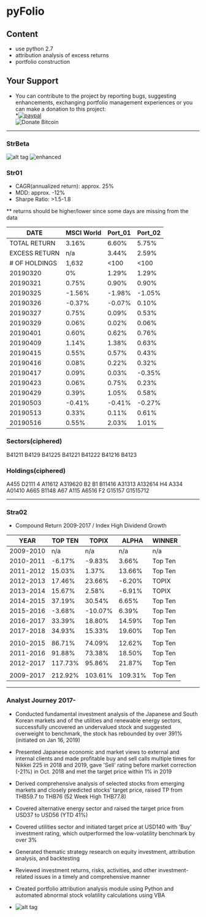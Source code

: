 # pyFolio
## Content
- use python 2.7
- attribution analysis of excess returns
- portfolio construction
## Your Support
- You can contribute to the project by reporting bugs, suggesting enhancements, exchanging portfolio management experiences or
you can make a donation to this project:
</br>*[![paypal](https://www.paypalobjects.com/en_US/i/btn/btn_donateCC_LG.gif)](https://paypal.me/boyac?locale.x=en_US)
</br>![Donate Bitcoin](https://github.com/boyac/pyFolio/blob/master/image/btc00.png)
***
### StrBeta
![alt tag](image/ec.png)
![enhanced](image/ec02.png)


### Str01
- CAGR(annualized return): approx. 25%
- MDD: approx. -12%
- Sharpe Ratio: >1.5-1.8

** returns should be higher/lower since some days are missing from the data

| DATE | MSCI World | Port_01 | Port_02 |
| --- | --- | --- | --- |
| TOTAL RETURN | 3.16% | 6.60% | 5.75% |
| EXCESS RETURN | n/a | 3.44% | 2.59% |
| # OF HOLDINGS | 1,632 | <100 | <100 |
| 20190320 | 0% | 1.29% | 1.29% |
| 20190321 | 0.75% | 0.90% | 0.90% |
| 20190325 | -1.56% | -1.98% | -1.05% |
| 20190326 | -0.37% | -0.07% | 0.10% |
| 20190327 | 0.75% | 0.09% | 0.53% |
| 20190329 | 0.06% | 0.02% | 0.06% |
| 20190401 | 0.60% | 0.62% | 0.76% | 
| 20190409 | 1.14% | 1.38% | 0.63% | 
| 20190415 | 0.55% | 0.57% | 0.43% | 
| 20190416 | 0.08% | 0.22% | 0.32% | 
| 20190417 | 0.09% | 0.03% | -0.35% | 
| 20190423 | 0.06% | 0.75% | 0.23% | 
| 20190429 | 0.39% | 1.05% | 0.58% | 
| 20190503 | -0.41% | -0.41% | -0.27% | 
| 20190513 | 0.33% | 0.11% | 0.61% | 
| 20190516 | 0.55% | 2.03% | 1.01% | 


### Sectors(ciphered)
B41211
B4129
B41225
B41221
B41222
B41216
B4123
### Holdings(ciphered)
A455
D2111
4
A11612
A319620
B2
B1
B11416
A31313
A132614
H4
A334
A01410
A665
B1148
A67
A115
A6516
F2
G15157
G1515712

***

### Stra02
- Compound Return 2009-2017 / Index High Dividend Growth

| YEAR | TOP TEN | TOPIX | ALPHA | WINNER |
| --- | --- | --- | --- | --- |
| 2009-2010 | n/a | n/a | n/a | n/a |
| 2010-2011 | -6.17% | -9.83% | 3.66% | Top Ten |
| 2011-2012 | 15.03% | 1.37% | 13.66% | Top Ten |
| 2012-2013 | 17.46% | 23.66% | -6.20% | TOPIX |
| 2013-2014 | 15.67% | 2.58% | -6.91% | TOPIX |
| 2014-2015 | 37.19% | 30.54% | 6.65% | Top Ten |
| 2015-2016 | -3.68% | -10.07% | 6.39% | Top Ten |
| 2016-2017 | 33.39% | 18.80% | 14.59% | Top Ten |
| 2017-2018 | 34.93% | 15.33% | 19.60% | Top Ten |
|  |  |  |  |  |
| 2010-2015 | 86.71% | 74.09% | 12.62% | Top Ten |
| 2011-2016 | 91.88% | 73.38% | 18.50% | Top Ten |
| 2012-2017 | 117.73% | 95.86% | 21.87% | Top Ten |
|  |  |  |  |  |
| 2009-2017 | 212.92% | 103.61% | 109.31% | Top Ten |

***


### Analyst Journey 2017-
-	Conducted fundamental investment analysis of the Japanese and South Korean markets and of the utilities and renewable energy sectors, successfully uncovered an undervalued stock and suggested overweight to benchmark, the stock has rebounded by over 391% (initiated on Jan 16, 2019)
-	Presented Japanese economic and market views to external and internal clients and made profitable buy and sell calls multiple times for Nikkei 225 in 2018 and 2019, gave 'Sell' rating before market correction (-21%) in Oct. 2018 and met the target price within 1% in 2019
-	Derived comprehensive analysis of selected stocks from emerging markets and closely predicted stocks’ target price, raised TP from THB59.7 to THB76 (52 Week High THB77.8)
-	Covered alternative energy sector and raised the target price from USD37 to USD56 (YTD 41%)
-	Covered utilities sector and initiated target price at USD140 with 'Buy' investment rating, which outperformed the low-volatility benchmark by over 3%
-	Generated thematic strategy research on equity investment, attribution analysis, and backtesting
-	Reviewed investment returns, risks, activities, and other investment-related issues in a timely and comprehensive manner
-	Created portfolio attribution analysis module using Python and automated abnormal stock volatility calculations using VBA

- ![alt tag](image/alpha01.jpeg)
